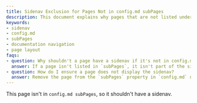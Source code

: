 ```yaml
---
title: Sidenav Exclusion for Pages Not in config.md subPages
description: This document explains why pages that are not listed under `subPages` in `config.md` should not include a sidenav in their layout.
keywords:
- sidenav
- config.md
- subPages
- documentation navigation
- page layout
faqs:
- question: Why shouldn't a page have a sidenav if it's not in config.md subPages?
  answer: If a page isn't listed in `subPages`, it isn't part of the sidebar navigation structure, so including a sidenav would create navigation inconsistencies.
- question: How do I ensure a page does not display the sidenav?
  answer: Remove the page from the `subPages` property in `config.md` or adjust the page template to conditionally render the sidenav only for listed pages.
---
```

This page isn't in `config.md subPages`, so it shouldn't have a sidenav.